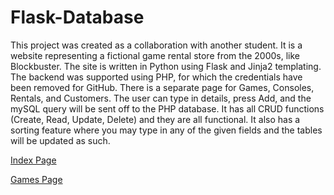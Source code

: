# Flask-Database
 This project was created as a collaboration with another student. It is a website representing a fictional game rental store from the 2000s, like Blockbuster. The site is written in Python using Flask and Jinja2 templating. The backend was supported using PHP, for which the credentials have been removed for GitHub. There is a separate page for Games, Consoles, Rentals, and Customers. The user can type in details, press Add, and the mySQL query will be sent off to the PHP database. It has all CRUD functions (Create, Read, Update, Delete) and they are all functional. It also has a sorting feature where you may type in any of the given fields and the tables will be updated as such.
 
 [Index Page](monduli.github.com/Flask-Website-mySQL/img/playtest1.jpg)
 
 [Games Page](monduli.github.com/Flask-Website-mySQL/img/playtest2.jpg)
